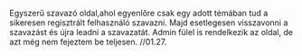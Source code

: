 Egyszerű szavazó oldal,ahol egyenlőre csak egy adott témában tud a sikeresen regisztrált felhasználó szavazni. Majd esetlegesen visszavonni a szavazást és újra leadni a szavazatát. Admin fülel is rendelkezik az oldal, de azt még nem fejeztem be teljesen. //01.27.
